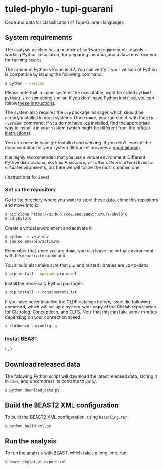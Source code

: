# tuled-phylo - tupi-guarani

Code and data for classification of Tupi-Guarani languages

## System requirements

The analysis pipeline has a number of software requirements, mainly a working
Python installation, for preparing the data, and a Java environment for
running `beast2`.

The minimum Python version is 3.7. You can verify if your version of Python is compatible by issuing
the following command:

```bash
$ python --version
```

Please note that in some systems the executable might be called
`python3`, `python3.7` or something
similar. If you don't have Python installed, you can follow
[these instructions](https://www.python.org/downloads/).

The system also requires the `pip` package manager, which should be already
installed in most systems. Once more, you can check with the `pip --version` command;
if you do not have `pip` installed, find the appropriate way to install it in your
system (which might be different from the
[official instructions](https://pip.pypa.io/en/stable/installing/)).

You also need to have `git` installed and working. If you don't, consult the
documentation for your system (Bitbucket provides a
[good tutorial](https://www.atlassian.com/git/tutorials/install-git)).

It is highly recommended that you use a virtual environment. Different Python
distributions, such as Anaconda, will offer different alternatives for virtual
environments, but here we will follow the most common one.

(instructions for Java)

### Set up the repository

Go to the directory where you want to store these data, clone this repository and
move into it:

```bash
$ git clone https://github.com/LanguageStructure/phyloTG
$ cd phyloTG
```

Create a virtual environment and activate it:

```bash
$ python -m venv env
$ source env/bin/activate
```

Remember that, once you are done, you can leave the virtual environment with the
`deactivate` command.

You should also make sure that `pip` and related libraries are up-to-date:

```bash
$ pip install --upgrade pip wheel
```

Install the necessary Python packages:

```bash
$ pip install -r requirements.txt
```

If you have never installed the CLDF catalogs before, issue the following command, which
will set up a system-wide copy of the GitHub repositories for
[Glottolog](https://glottolog.org/),
[Concepticon](https://concepticon.clld.org/),
and [CLTS](https://clts.clld.org/). Note that this can take some minutes depending on
your connection speed.

```bash
$ cldfbench catconfig -q
```

### Install BEAST

(...)

## Download released data

The following Python script will download the latest released data, storing it in
`raw/`, and uncompress its contents to `data/`.

```bash
$ python download_data.py
```

## Build the BEAST2 XML configuration

To build the BEAST2 XML configuration, using `beastling`, run:

```bash
$ python build_xml.py
```

## Run the analysis

To run the analysis with BEAST, which takes a long time, run:

```
$ beast phylotupi-expert.xml
```
